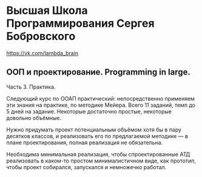 # Высшая Школа Программирования Сергея Бобровского
https://vk.com/lambda_brain

## ООП и проектирование. Programming in large.
Часть 3. Практика.

Следующий курс по ООАП практический: непосредственно применяем эти знания на практике, по методике Мейера. Всего 11 заданий, темп до 5 дней на задание. Некоторые достаточно простые, некоторые довольно объёмные.

Нужно придумать проект потенциальным объёмом хотя бы в пару десятков классов, и реализовать его по предлагаемой методике — в плане проектирования, полная реализация не обязательна.

Необходима минимальная реализация, чтобы спроектированные АТД  реализовать в каком-то простом минималистичном виде, как прототип, чтобы проект собирался, запускался и немножечко работал.
